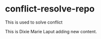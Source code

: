 # conflict-resolve-repo
This is used to solve conflict

This is Dixie Marie Laput adding new content.